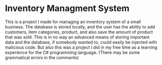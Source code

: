 # Inventory Managment System

This is a project I made for managing an inventory system of a small business. The database is stored locally, and the user
has the ability to add customers, item categories, product, and also save the amount of product that was sold. This is in no way an advanced
means of storing important data and the database, if somebody wanted to, could easily be injected with malicious code. But also this was a project
I did in my free time as a learning experience for the C# programming language. (There may be some grammatical errors in the comments)
